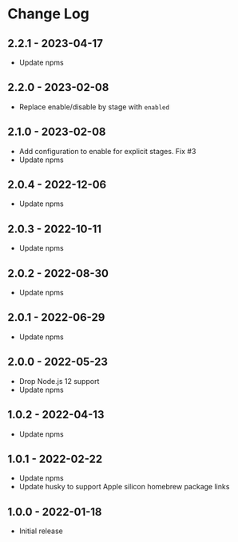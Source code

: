 # Change Log

## 2.2.1 - 2023-04-17

- Update npms

## 2.2.0 - 2023-02-08

- Replace enable/disable by stage with `enabled`

## 2.1.0 - 2023-02-08

- Add configuration to enable for explicit stages. Fix #3
- Update npms

## 2.0.4 - 2022-12-06

- Update npms

## 2.0.3 - 2022-10-11

- Update npms

## 2.0.2 - 2022-08-30

- Update npms

## 2.0.1 - 2022-06-29

- Update npms

## 2.0.0 - 2022-05-23

- Drop Node.js 12 support
- Update npms

## 1.0.2 - 2022-04-13

- Update npms

## 1.0.1 - 2022-02-22

- Update npms
- Update husky to support Apple silicon homebrew package links

## 1.0.0 - 2022-01-18

- Initial release
